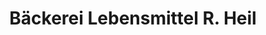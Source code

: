 ---
title: "Bäckerei Lebensmittel R. Heil"
url: /bischofsheim-in-der-rhoen/baeckerei-lebensmittel-r-heil/
shop: Lebensmittel
---
